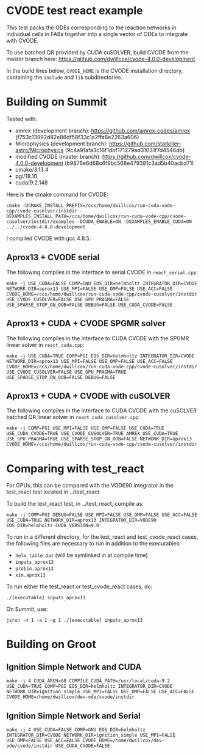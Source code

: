 # CVODE test react example

This test packs the ODEs corresponding to the reaction networks in
individual cells in FABs together into a single vector of ODEs to
integrate with CVODE.

To use batched QR provided by CUDA cuSOLVER, build CVODE from the
master branch here:
https://github.com/dwillcox/cvode-4.0.0-development

In the build lines below, `CVODE_HOME` is the CVODE installation
directory, containing the `include` and `lib` subdirectories.

# Building on Summit

Tested with:

- amrex (development branch): https://github.com/amrex-codes/amrex (f753c13992d82e86df58f33c1a2ffa8e2263a606)
- Microphysics (development branch): https://github.com/starkiller-astro/Microphysics (9c4a91afa3c16f1dbf171279ad31031f7d4546db)
- modified CVODE (master branch): https://github.com/dwillcox/cvode-4.0.0-development (b9876e6d68c6f9bc568e479381c3ad5b40acbd71)
- cmake/3.13.4
- pgi/18.10
- cuda/9.2.148

Here is the cmake command for CVODE:

```
cmake -DCMAKE_INSTALL_PREFIX=/ccs/home/dwillcox/run-cuda-vode-cpp/cvode-cusolver/instdir -DEXAMPLES_INSTALL_PATH=/ccs/home/dwillcox/run-cuda-vode-cpp/cvode-cusolver/instdir/examples -DCUDA_ENABLE=ON -DEXAMPLES_ENABLE_CUDA=ON ../../cvode-4.0.0-development
```

I compiled CVODE with gcc 4.8.5.

## Aprox13 + CVODE serial

The following compiles in the interface to serial CVODE in `react_serial.cpp`:

```
make -j USE_CUDA=FALSE COMP=GNU EOS_DIR=helmholtz INTEGRATOR_DIR=CVODE NETWORK_DIR=aprox13 USE_MPI=FALSE USE_OMP=FALSE USE_ACC=FALSE CVODE_HOME=/ccs/home/dwillcox/run-cuda-vode-cpp/cvode-cusolver/instdir USE_CVODE_CUSOLVER=FALSE USE_GPU_PRAGMA=FALSE USE_SPARSE_STOP_ON_OOB=FALSE DEBUG=FALSE USE_CUDA_CVODE=FALSE
```

## Aprox13 + CUDA + CVODE SPGMR solver

The following compiles in the interface to CUDA CVODE with the SPGMR linear solver in `react_cuda.cpp`:

```
make -j USE_CUDA=TRUE COMP=PGI EOS_DIR=helmholtz INTEGRATOR_DIR=CVODE NETWORK_DIR=aprox13 USE_MPI=FALSE USE_OMP=FALSE USE_ACC=FALSE CVODE_HOME=/ccs/home/dwillcox/run-cuda-vode-cpp/cvode-cusolver/instdir USE_CVODE_CUSOLVER=FALSE USE_GPU_PRAGMA=TRUE USE_SPARSE_STOP_ON_OOB=FALSE DEBUG=FALSE
```

## Aprox13 + CUDA + CVODE with cuSOLVER

The following compiles in the interface to CUDA CVODE with the cuSOLVER batched QR linear solver in `react_cuda_cusolver.cpp`:

```
make -j COMP=PGI USE_MPI=FALSE USE_OMP=FALSE USE_CUDA=TRUE USE_CUDA_CVODE=TRUE USE_CVODE_CUSOLVER=TRUE AMREX_USE_CUDA=TRUE USE_GPU_PRAGMA=TRUE USE_SPARSE_STOP_ON_OOB=FALSE NETWORK_DIR=aprox13 CVODE_HOME=/ccs/home/dwillcox/run-cuda-vode-cpp/cvode-cusolver/instdir
```

# Comparing with test_react

For GPUs, this can be compared with the VODE90 integrator in the
test_react test located in ../test_react

To build the test_react test, in ../test_react, compile as:

```
make -j COMP=PGI DEBUG=FALSE USE_MPI=FALSE USE_OMP=FALSE USE_ACC=FALSE USE_CUDA=TRUE NETWORK_DIR=aprox13 INTEGRATOR_DIR=VODE90 EOS_DIR=helmholtz CUDA_VERSION=9.0
```

To run in a different directory, for the test_react and
test_cvode_react cases, the following files are necessary to run in
addition to the executables:

- `helm_table.dat` (will be symlinked in at compile time)
- `inputs_aprox13`
- `probin.aprox13`
- `xin.aprox13`

To run either the test_react or test_cvode_react cases, do:

```
./[executable] inputs_aprox13
```

On Summit, use:

```
jsrun -n 1 -a 1 -g 1 ./[executable] inputs_aprox13
```

# Building on Groot

## Ignition Simple Network and CUDA

```
make -j 4 CUDA_ARCH=60 COMPILE_CUDA_PATH=/usr/local/cuda-9.2 USE_CUDA=TRUE COMP=PGI EOS_DIR=helmholtz INTEGRATOR_DIR=CVODE NETWORK_DIR=ignition_simple USE_MPI=FALSE USE_OMP=FALSE USE_ACC=FALSE CVODE_HOME=/home/dwillcox/dev-ode/cvode/instdir
```

## Ignition Simple Network and Serial

```
make -j 4 USE_CUDA=FALSE COMP=GNU EOS_DIR=helmholtz INTEGRATOR_DIR=CVODE NETWORK_DIR=ignition_simple USE_MPI=FALSE USE_OMP=FALSE USE_ACC=FALSE CVODE_HOME=/home/dwillcox/dev-ode/cvode/instdir USE_CUDA_CVODE=FALSE
```
